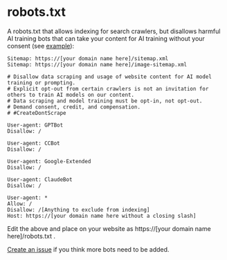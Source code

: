 # robots.txt
A robots.txt that allows indexing for search crawlers, but disallows harmful AI training bots that can take your content for AI training without your consent (see [example](robots.txt)):

```
Sitemap: https://[your domain name here]/sitemap.xml
Sitemap: https://[your domain name here]/image-sitemap.xml

# Disallow data scraping and usage of website content for AI model training or prompting.
# Explicit opt-out from certain crawlers is not an invitation for others to train AI models on our content.
# Data scraping and model training must be opt-in, not opt-out.
# Demand consent, credit, and compensation.
# #CreateDontScrape

User-agent: GPTBot
Disallow: /

User-agent: CCBot
Disallow: /

User-agent: Google-Extended
Disallow: /

User-agent: ClaudeBot
Disallow: /

User-agent: *
Allow: /
Disallow: /[Anything to exclude from indexing]
Host: https://[your domain name here without a closing slash]
```

Edit the above and place on your website as https://[your domain name here]/robots.txt .

[Create an issue](https://github.com/jumpingrabbit/robots.txt/issues/new) if you think more bots need to be added.
